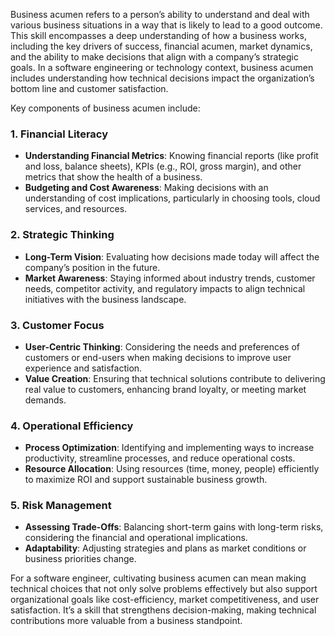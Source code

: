 Business acumen refers to a person’s ability to understand and deal with various business situations in a way that is likely to lead to a good outcome. This skill encompasses a deep understanding of how a business works, including the key drivers of success, financial acumen, market dynamics, and the ability to make decisions that align with a company’s strategic goals. In a software engineering or technology context, business acumen includes understanding how technical decisions impact the organization’s bottom line and customer satisfaction.

Key components of business acumen include:

### 1. **Financial Literacy**
   - **Understanding Financial Metrics**: Knowing financial reports (like profit and loss, balance sheets), KPIs (e.g., ROI, gross margin), and other metrics that show the health of a business.
   - **Budgeting and Cost Awareness**: Making decisions with an understanding of cost implications, particularly in choosing tools, cloud services, and resources.

### 2. **Strategic Thinking**
   - **Long-Term Vision**: Evaluating how decisions made today will affect the company’s position in the future.
   - **Market Awareness**: Staying informed about industry trends, customer needs, competitor activity, and regulatory impacts to align technical initiatives with the business landscape.

### 3. **Customer Focus**
   - **User-Centric Thinking**: Considering the needs and preferences of customers or end-users when making decisions to improve user experience and satisfaction.
   - **Value Creation**: Ensuring that technical solutions contribute to delivering real value to customers, enhancing brand loyalty, or meeting market demands.

### 4. **Operational Efficiency**
   - **Process Optimization**: Identifying and implementing ways to increase productivity, streamline processes, and reduce operational costs.
   - **Resource Allocation**: Using resources (time, money, people) efficiently to maximize ROI and support sustainable business growth.

### 5. **Risk Management**
   - **Assessing Trade-Offs**: Balancing short-term gains with long-term risks, considering the financial and operational implications.
   - **Adaptability**: Adjusting strategies and plans as market conditions or business priorities change.

For a software engineer, cultivating business acumen can mean making technical choices that not only solve problems effectively but also support organizational goals like cost-efficiency, market competitiveness, and user satisfaction. It’s a skill that strengthens decision-making, making technical contributions more valuable from a business standpoint.